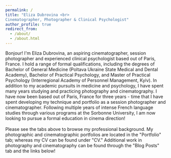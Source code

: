 ```yaml
---
permalink: /
title: "Eliza Dubrovina <br>
Cinematographer, Photographer & Clinical Psychologist"
author_profile: true
redirect_from: 
  - /about/
  - /about.html
---
```


Bonjour! I'm Eliza Dubrovina, an aspiring cinematographer, session photographer and experienced clinical psychologist based out of Paris, France. I hold a range of formal qualifications, including the degrees of Bachelor of General Medicine (Poltava Ukraine State Medical and Dental Academy), Bachelor of Practical Psychology, and Master of Practical Psychology (Interregional Academy of Personnel Management, Kyiv). In addition to my academic pursuits in medicine and psychology, I have spent many years studying and practicing photography and cinematography. I have now been based out of Paris, France for three years - time that I have spent developing my technique and portfolio as a session photographer and cinematographer. Following multiple years of intense French language studies through various programs at the Sorbonne University, I am now looking to pursue a formal education in cinema direction! <br><br>
Please see the tabs above to browse my professional background. My photographic and cinematographic portfolios are located in the "Portfolio" tab; whereas my CV can be found under "CV." Additional work in photography and cinematography can be found through the "Blog Posts" tab and the links below!




